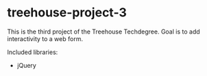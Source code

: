 # treehouse-project-3

This is the third project of the Treehouse Techdegree. Goal is to add interactivity to a web form.

Included libraries:

- jQuery
